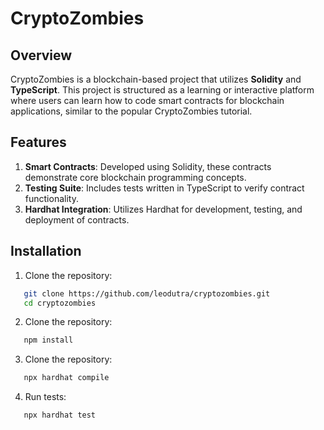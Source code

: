 # CryptoZombies

## Overview

CryptoZombies is a blockchain-based project that utilizes **Solidity** and **TypeScript**. This project is structured as a learning or interactive platform where users can learn how to code smart contracts for blockchain applications, similar to the popular CryptoZombies tutorial.

## Features

1. **Smart Contracts**: Developed using Solidity, these contracts demonstrate core blockchain programming concepts.
2. **Testing Suite**: Includes tests written in TypeScript to verify contract functionality.
3. **Hardhat Integration**: Utilizes Hardhat for development, testing, and deployment of contracts.

## Installation

1. Clone the repository:
```bash
   git clone https://github.com/leodutra/cryptozombies.git
   cd cryptozombies
   ```

2. Clone the repository:
```bash
   npm install
   ```

3. Clone the repository:
```bash
   npx hardhat compile
   ```

4. Run tests:
```bash
   npx hardhat test
   ```